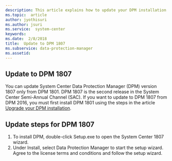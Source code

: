 ```yaml
---
description: This article explains how to update your DPM installation to version 1807.
ms.topic:  article
author: jyothisuri
ms.author: jsuri
ms.service:  system-center
keywords:
ms.date:  2/8/2018
title:  Update to DPM 1807
ms.subservice: data-protection-manager
ms.assetid:
---
```


## Update to DPM 1807

You can update System Center Data Protection Manager (DPM) version 1807 only from DPM 1801. DPM 1807 is the second release in the System Center Semi-Annual Channel (SAC). If you want to update to DPM 1807 from DPM 2016, you must first install DPM 1801 using the steps in the article [Upgrade your DPM installation](../dpm/upgrade-dpm.md).


## Update steps for DPM 1807

1. To install DPM, double-click Setup.exe to open the System Center 1807 wizard.
2. Under Install, select Data Protection Manager to start the setup wizard. Agree to the license terms and conditions and follow the setup wizard.
